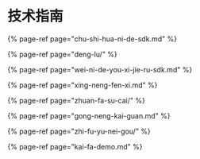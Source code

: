 # 技术指南

{% page-ref page="chu-shi-hua-ni-de-sdk.md" %}

{% page-ref page="deng-lu/" %}

{% page-ref page="wei-ni-de-you-xi-jie-ru-sdk.md" %}

{% page-ref page="xing-neng-fen-xi.md" %}

{% page-ref page="zhuan-fa-su-cai/" %}

{% page-ref page="gong-neng-kai-guan.md" %}

{% page-ref page="zhi-fu-yu-nei-gou/" %}

{% page-ref page="kai-fa-demo.md" %}


